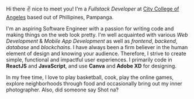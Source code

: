 Hi there ✌️ nice to meet you! I'm a _Fullstack Developer_ at [City College of Angeles](#) based out of Phillipines, Pampanga.

I'm an aspiring Software Engineer with a passion for writing code and making things on the web look pretty. I'm well acquainted with various *Web Development* & *Mobile App Development* as well as *frontend*, *backend*, *database* and *blockchains*. I have always been a firm believer in the human element of design and knowing your audience. Therefore, I strive to create simple, functional and impactful user experiences.  I primarily code in **ReactJS** and **JavaScript**, and use **Canva** and **Adobe XD** for designing.

In my free time, I love to play basketball, cook, play the online games, explore neighborhoods through food and occasionally bring out my inner photographer. Also, did someone say Shot na?
